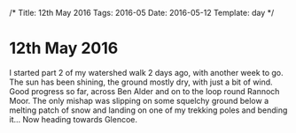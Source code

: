 /*
Title: 12th May 2016
Tags: 2016-05
Date: 2016-05-12
Template: day
*/

# 12th May 2016

I started part 2 of my watershed walk 2 days ago, with another week to go. The sun has been shining, the ground mostly dry, with just a bit of wind. Good progress so far, across Ben Alder and on to the loop round Rannoch Moor. The only mishap was slipping on some squelchy ground below a melting patch of snow and landing on one of my trekking poles and bending it… Now heading towards Glencoe.